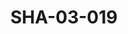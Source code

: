---
pid: SHA-03-019
title: SHA-03-019
language: ar
original_label: 
rights: شرحبيل احمد
location_of_original: شرحبيل احمد
photographer_or_studio: 
scanned_from: photograph 10.1 by 15.1
_date: 1991-1992
location: الخرطوم، هلتون
description: حفلة رمضان من ضمنهم على يعقوب كامل حسين شرحبيل احمد شهاب شهيرة شرحبيل
  ناهد شرحبيل
additional_notes: 
permission_display: 'yes'
on_server: 'no'
on_website: 'no'
permalink: /photopages/ar/SHA-03-019.html
layout: photo-page
---